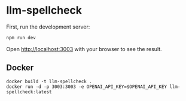 # llm-spellcheck
First, run the development server:

```bash
npm run dev
```

Open [http://localhost:3003](http://localhost:3003) with your browser to see the result.

## Docker
```
docker build -t llm-spellcheck .
docker run -d -p 3003:3003 -e OPENAI_API_KEY=$OPENAI_API_KEY llm-spellcheck:latest
```
